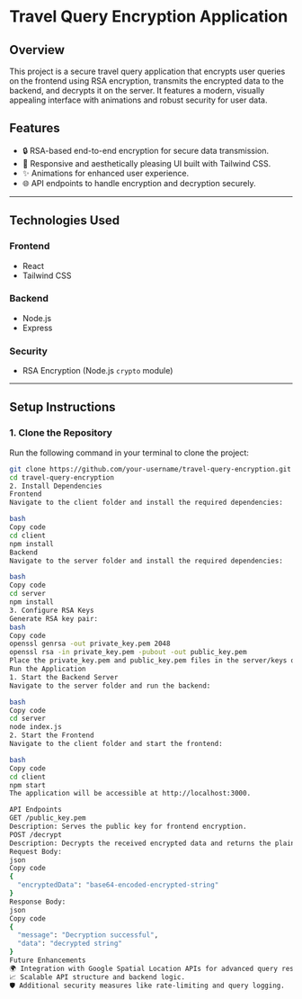 # Travel Query Encryption Application  

## Overview  
This project is a secure travel query application that encrypts user queries on the frontend using RSA encryption, transmits the encrypted data to the backend, and decrypts it on the server. It features a modern, visually appealing interface with animations and robust security for user data.  

## Features  
- 🔒 RSA-based end-to-end encryption for secure data transmission.  
- 🎨 Responsive and aesthetically pleasing UI built with Tailwind CSS.  
- ✨ Animations for enhanced user experience.  
- 🌐 API endpoints to handle encryption and decryption securely.  

---

## Technologies Used  

### Frontend  
- React  
- Tailwind CSS  

### Backend  
- Node.js  
- Express  

### Security  
- RSA Encryption (Node.js `crypto` module)  

---

## Setup Instructions  

### 1. Clone the Repository  
Run the following command in your terminal to clone the project:  
```bash
git clone https://github.com/your-username/travel-query-encryption.git
cd travel-query-encryption
2. Install Dependencies
Frontend
Navigate to the client folder and install the required dependencies:

bash
Copy code
cd client
npm install
Backend
Navigate to the server folder and install the required dependencies:

bash
Copy code
cd server
npm install
3. Configure RSA Keys
Generate RSA key pair:
bash
Copy code
openssl genrsa -out private_key.pem 2048
openssl rsa -in private_key.pem -pubout -out public_key.pem
Place the private_key.pem and public_key.pem files in the server/keys directory.
Run the Application
1. Start the Backend Server
Navigate to the server folder and run the backend:

bash
Copy code
cd server
node index.js
2. Start the Frontend
Navigate to the client folder and start the frontend:

bash
Copy code
cd client
npm start
The application will be accessible at http://localhost:3000.

API Endpoints
GET /public_key.pem
Description: Serves the public key for frontend encryption.
POST /decrypt
Description: Decrypts the received encrypted data and returns the plaintext.
Request Body:
json
Copy code
{  
  "encryptedData": "base64-encoded-encrypted-string"  
}  
Response Body:
json
Copy code
{  
  "message": "Decryption successful",  
  "data": "decrypted string"  
}  
Future Enhancements
🌍 Integration with Google Spatial Location APIs for advanced query results.
📈 Scalable API structure and backend logic.
🛡️ Additional security measures like rate-limiting and query logging.
